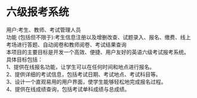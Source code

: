 # 六级报考系统  
用户:考生、教师、考试管理人员  
功能 (包括但不限于):考生信息注册以及增删改查、试题录入、报名、缴费、线上考场进行答题、自动阅卷和教师阅卷、考试结果查询  
本项目的主要目标是开发一个高效、便捷、用户友好的英语六级考试报考系统。  
具体目标包括：  
1、提供在线报名功能，让学生可以在任何时间和地点进行报名。  
2、提供详细的考试信息，包括考试日期、考试地点、考试科目等。  
3、设计一个直观易用的用户界面，使学生能够轻松地完成报名过程。  
4、提供在线成绩查询，包括考试单科成绩与总成绩。  
